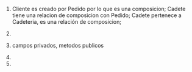 1. Cliente es creado por Pedido por lo que es una composicion;
   Cadete tiene una relacion de composicion con Pedido;
   Cadete pertenece a Cadeteria, es una relación de composicion;

2. 

3. campos privados, metodos publicos

4. 

5. 